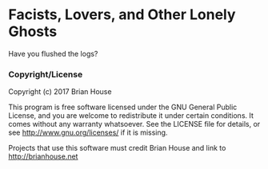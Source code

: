 Facists, Lovers, and Other Lonely Ghosts
========================================

Have you flushed the logs?


### Copyright/License

Copyright (c) 2017 Brian House

This program is free software licensed under the GNU General Public License, and you are welcome to redistribute it under certain conditions. It comes without any warranty whatsoever. See the LICENSE file for details, or see <http://www.gnu.org/licenses/> if it is missing.

Projects that use this software must credit Brian House and link to http://brianhouse.net

